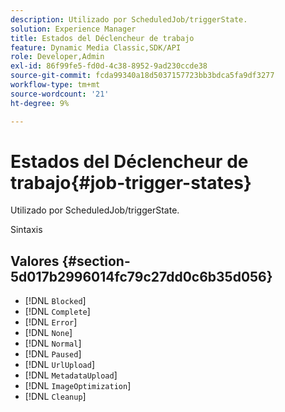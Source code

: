 ```yaml
---
description: Utilizado por ScheduledJob/triggerState.
solution: Experience Manager
title: Estados del Déclencheur de trabajo
feature: Dynamic Media Classic,SDK/API
role: Developer,Admin
exl-id: 86f99fe5-fd0d-4c38-8952-9ad230ccde38
source-git-commit: fcda99340a18d5037157723bb3bdca5fa9df3277
workflow-type: tm+mt
source-wordcount: '21'
ht-degree: 9%

---
```


# Estados del Déclencheur de trabajo{#job-trigger-states}

Utilizado por ScheduledJob/triggerState.

Sintaxis

## Valores {#section-5d017b2996014fc79c27dd0c6b35d056}

* [!DNL `Blocked`]
* [!DNL `Complete`]
* [!DNL `Error`]
* [!DNL `None`]
* [!DNL `Normal`]
* [!DNL `Paused`]
* [!DNL `UrlUpload`]
* [!DNL `MetadataUpload`]
* [!DNL `ImageOptimization`]
* [!DNL `Cleanup`]
